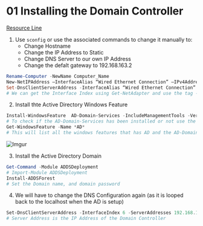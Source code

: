 # 01 Installing the Domain Controller
[Resource Line](https://woshub.com/windows-server-core-install-active-directory-domain-controller/)

1. Use `sconfig` or use the associated commands to change it manually to:
    - Change Hostname
    - Change the IP Address to Static
    - Change DNS Server to our own IP Address
    - Change the defalt gateway to 192.168.163.2
```powershell
Rename-Computer -NewName Computer_Name
New-NetIPAddress –InterfaceAlias “Wired Ethernet Connection” –IPv4Address “192.168.163.155” –PrefixLength 24 -DefaultGateway 192.168.163.2
Set-DnsClientServerAddress -InterfaceAlias “Wired Ethernet Connection” -ServerAddresses 192.168.163.2
# We can get the Interface Index using Get-NetAdapter and use the tag -InterfaceIndex in the command to change the existing adapter
```

2. Install thte Active Directory Windows Feature

```powershell
Install-WindowsFeature  AD-Domain-Services -IncludeManagementTools -Verbose
# To check if the AD-Domain-Services has been installed or not use the following 
Get-WindowsFeature -Name *AD*
# This will list all the windows features that has AD and the AD-Domain-Services should be crossed
```
![Imgur](https://i.imgur.com/yWyuiMo.png)

3. Install the Active Directory Domain
```powershell
Get-Command -Module ADDSDeployment
# Import-Module ADDSDeployment
Install-ADDSForest
# Set the Domain name, and domain password
```
4. We will have to change the DNS Configuration again (as it is looped back to the localhost when the AD is setup)
```powershell
Set-DnsClientServerAddress -InterfaceIndex 6 -ServerAddresses 192.168.163.155 
# Server Address is the IP Address of the Domain Controller
```